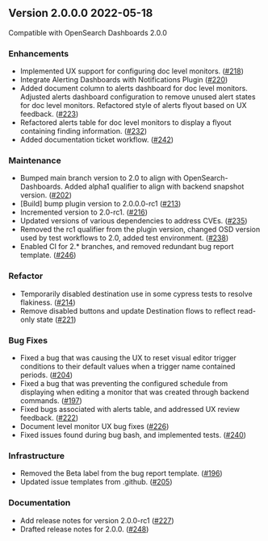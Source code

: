 ## Version 2.0.0.0 2022-05-18
Compatible with OpenSearch Dashboards 2.0.0

### Enhancements
* Implemented UX support for configuring doc level monitors. ([#218](https://github.com/opensearch-project/alerting-dashboards-plugin/pull/218))
* Integrate Alerting Dashboards with Notifications Plugin ([#220](https://github.com/opensearch-project/alerting-dashboards-plugin/pull/220))
* Added document column to alerts dashboard for doc level monitors. Adjusted alerts dashboard configuration to remove unused alert states for doc level monitors. Refactored style of alerts flyout based on UX feedback. ([#223](https://github.com/opensearch-project/alerting-dashboards-plugin/pull/223))
* Refactored alerts table for doc level monitors to display a flyout containing finding information. ([#232](https://github.com/opensearch-project/alerting-dashboards-plugin/pull/232))
* Added documentation ticket workflow. ([#242](https://github.com/opensearch-project/alerting-dashboards-plugin/pull/242))

### Maintenance
* Bumped main branch version to 2.0 to align with OpenSearch-Dashboards. Added alpha1 qualifier to align with backend snapshot version. ([#202](https://github.com/opensearch-project/alerting-dashboards-plugin/pull/202))
* [Build] bump plugin version to 2.0.0.0-rc1 ([#213](https://github.com/opensearch-project/alerting-dashboards-plugin/pull/213))
* Incremented version to 2.0-rc1. ([#216](https://github.com/opensearch-project/alerting-dashboards-plugin/pull/216))
* Updated versions of various dependencies to address CVEs. ([#235](https://github.com/opensearch-project/alerting-dashboards-plugin/pull/235))
* Removed the rc1 qualifier from the plugin version, changed OSD version used by test workflows to 2.0, added test environment. ([#238](https://github.com/opensearch-project/alerting-dashboards-plugin/pull/238))
* Enabled CI for 2.* branches, and removed redundant bug report template. ([#246](https://github.com/opensearch-project/alerting-dashboards-plugin/pull/246))

### Refactor
* Temporarily disabled destination use in some cypress tests to resolve flakiness. ([#214](https://github.com/opensearch-project/alerting-dashboards-plugin/pull/214))
* Remove disabled buttons and update Destination flows to reflect read-only state ([#221](https://github.com/opensearch-project/alerting-dashboards-plugin/pull/221))

### Bug Fixes
* Fixed a bug that was causing the UX to reset visual editor trigger conditions to their default values when a trigger name contained periods. ([#204](https://github.com/opensearch-project/alerting-dashboards-plugin/pull/204))
* Fixed a bug that was preventing the configured schedule from displaying when editing a monitor that was created through backend commands. ([#197](https://github.com/opensearch-project/alerting-dashboards-plugin/pull/197))
* Fixed bugs associated with alerts table, and addressed UX review feedback. ([#222](https://github.com/opensearch-project/alerting-dashboards-plugin/pull/222))
* Document level monitor UX bug fixes ([#226](https://github.com/opensearch-project/alerting-dashboards-plugin/pull/226))
* Fixed issues found during bug bash, and implemented tests. ([#240](https://github.com/opensearch-project/alerting-dashboards-plugin/pull/240))

### Infrastructure
* Removed the Beta label from the bug report template. ([#196](https://github.com/opensearch-project/alerting-dashboards-plugin/pull/196))
* Updated issue templates from .github. ([#205](https://github.com/opensearch-project/alerting-dashboards-plugin/pull/205))

### Documentation
* Add release notes for version 2.0.0-rc1 ([#227](https://github.com/opensearch-project/alerting-dashboards-plugin/pull/227))
* Drafted release notes for 2.0.0. ([#248](https://github.com/opensearch-project/alerting-dashboards-plugin/pull/248))
